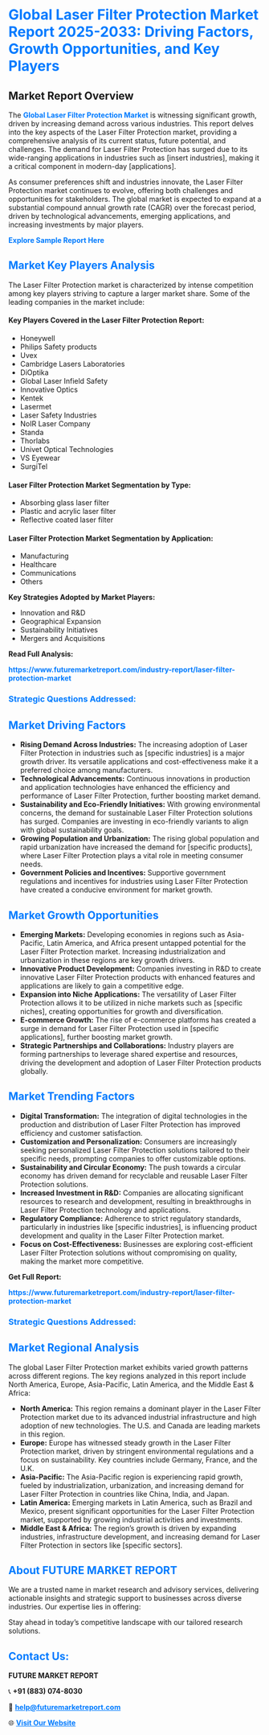 <h1 style="color: #007BFF;">Global Laser Filter Protection Market Report 2025-2033: Driving Factors, Growth Opportunities, and Key Players</h1>

<section id="overview">
<h2>Market Report Overview</h2>
<p>The <a href="https://www.futuremarketreport.com/industry-report/laser-filter-protection-market" style="color: #007BFF; text-decoration: none;"><strong>Global Laser Filter Protection Market</strong></a> is witnessing significant growth, driven by increasing demand across various industries. This report delves into the key aspects of the Laser Filter Protection market, providing a comprehensive analysis of its current status, future potential, and challenges. The demand for Laser Filter Protection has surged due to its wide-ranging applications in industries such as [insert industries], making it a critical component in modern-day [applications].</p>
<p>As consumer preferences shift and industries innovate, the Laser Filter Protection market continues to evolve, offering both challenges and opportunities for stakeholders. The global market is expected to expand at a substantial compound annual growth rate (CAGR) over the forecast period, driven by technological advancements, emerging applications, and increasing investments by major players.</p>
</section>

<section id="overview">
<p><a href="https://www.futuremarketreport.com/request-sample/reportId=63524" style="color: #007BFF; text-decoration: none;"><strong>Explore Sample Report Here</strong></a></p>
</section>

<section id="key-players">
<h2 style="color: #007BFF;">Market Key Players Analysis</h2>
<p>The Laser Filter Protection market is characterized by intense competition among key players striving to capture a larger market share. Some of the leading companies in the market include:</p>
<h4>Key Players Covered in the Laser Filter Protection Report:</h4>
<ul><li>Honeywell</li><li>Philips Safety products</li><li>Uvex</li><li>Cambridge Lasers Laboratories</li><li>DiOptika</li><li>Global Laser Infield Safety</li><li>Innovative Optics</li><li>Kentek</li><li>Lasermet</li><li>Laser Safety Industries</li><li>NoIR Laser Company</li><li>Standa</li><li>Thorlabs</li><li>Univet Optical Technologies</li><li>VS Eyewear</li><li>SurgiTel</li></ul>
<h4>Laser Filter Protection Market Segmentation by Type:</h4>
<ul><li>Absorbing glass laser filter</li><li>Plastic and acrylic laser filter</li><li>Reflective coated laser filter</li></ul>

<h4>Laser Filter Protection Market Segmentation by Application:</h4>
<ul><li>Manufacturing</li><li>Healthcare</li><li>Communications</li><li>Others</li></ul>
<p><strong>Key Strategies Adopted by Market Players:</strong></p>
<ul>
<li>Innovation and R&D</li>
<li>Geographical Expansion</li>
<li>Sustainability Initiatives</li>
<li>Mergers and Acquisitions</li>
</ul>
</section>

<section>
<p><strong>Read Full Analysis: </strong></p><a href="https://www.futuremarketreport.com/industry-report/laser-filter-protection-market" style="color: #007BFF; text-decoration: none;"><strong>https://www.futuremarketreport.com/industry-report/laser-filter-protection-market</strong></a>
<h3 style="color: #007BFF;">Strategic Questions Addressed:</h3>
</section>

<section id="driving-factors">
<h2 style="color: #007BFF;">Market Driving Factors</h2>
<ul>
<li><strong>Rising Demand Across Industries:</strong> The increasing adoption of Laser Filter Protection in industries such as [specific industries] is a major growth driver. Its versatile applications and cost-effectiveness make it a preferred choice among manufacturers.</li>
<li><strong>Technological Advancements:</strong> Continuous innovations in production and application technologies have enhanced the efficiency and performance of Laser Filter Protection, further boosting market demand.</li>
<li><strong>Sustainability and Eco-Friendly Initiatives:</strong> With growing environmental concerns, the demand for sustainable Laser Filter Protection solutions has surged. Companies are investing in eco-friendly variants to align with global sustainability goals.</li>
<li><strong>Growing Population and Urbanization:</strong> The rising global population and rapid urbanization have increased the demand for [specific products], where Laser Filter Protection plays a vital role in meeting consumer needs.</li>
<li><strong>Government Policies and Incentives:</strong> Supportive government regulations and incentives for industries using Laser Filter Protection have created a conducive environment for market growth.</li>
</ul>
</section>

<section id="growth-opportunities">
<h2 style="color: #007BFF;">Market Growth Opportunities</h2>
<ul>
<li><strong>Emerging Markets:</strong> Developing economies in regions such as Asia-Pacific, Latin America, and Africa present untapped potential for the Laser Filter Protection market. Increasing industrialization and urbanization in these regions are key growth drivers.</li>
<li><strong>Innovative Product Development:</strong> Companies investing in R&D to create innovative Laser Filter Protection products with enhanced features and applications are likely to gain a competitive edge.</li>
<li><strong>Expansion into Niche Applications:</strong> The versatility of Laser Filter Protection allows it to be utilized in niche markets such as [specific niches], creating opportunities for growth and diversification.</li>
<li><strong>E-commerce Growth:</strong> The rise of e-commerce platforms has created a surge in demand for Laser Filter Protection used in [specific applications], further boosting market growth.</li>
<li><strong>Strategic Partnerships and Collaborations:</strong> Industry players are forming partnerships to leverage shared expertise and resources, driving the development and adoption of Laser Filter Protection products globally.</li>
</ul>
</section>

<section id="trending-factors">
<h2 style="color: #007BFF;">Market Trending Factors</h2>
<ul>
<li><strong>Digital Transformation:</strong> The integration of digital technologies in the production and distribution of Laser Filter Protection has improved efficiency and customer satisfaction.</li>
<li><strong>Customization and Personalization:</strong> Consumers are increasingly seeking personalized Laser Filter Protection solutions tailored to their specific needs, prompting companies to offer customizable options.</li>
<li><strong>Sustainability and Circular Economy:</strong> The push towards a circular economy has driven demand for recyclable and reusable Laser Filter Protection solutions.</li>
<li><strong>Increased Investment in R&D:</strong> Companies are allocating significant resources to research and development, resulting in breakthroughs in Laser Filter Protection technology and applications.</li>
<li><strong>Regulatory Compliance:</strong> Adherence to strict regulatory standards, particularly in industries like [specific industries], is influencing product development and quality in the Laser Filter Protection market.</li>
<li><strong>Focus on Cost-Effectiveness:</strong> Businesses are exploring cost-efficient Laser Filter Protection solutions without compromising on quality, making the market more competitive.</li>
</ul>
</section>

<section>
<p><strong>Get Full Report: </strong></p><a href="https://www.futuremarketreport.com/industry-report/laser-filter-protection-market" style="color: #007BFF; text-decoration: none;"><strong>https://www.futuremarketreport.com/industry-report/laser-filter-protection-market</strong></a>
<h3 style="color: #007BFF;">Strategic Questions Addressed:</h3>
</section>


<section id="regional-analysis">
<h2 style="color: #007BFF;">Market Regional Analysis</h2>
<p>The global Laser Filter Protection market exhibits varied growth patterns across different regions. The key regions analyzed in this report include North America, Europe, Asia-Pacific, Latin America, and the Middle East & Africa:</p>
<ul>
<li><strong>North America:</strong> This region remains a dominant player in the Laser Filter Protection market due to its advanced industrial infrastructure and high adoption of new technologies. The U.S. and Canada are leading markets in this region.</li>
<li><strong>Europe:</strong> Europe has witnessed steady growth in the Laser Filter Protection market, driven by stringent environmental regulations and a focus on sustainability. Key countries include Germany, France, and the U.K.</li>
<li><strong>Asia-Pacific:</strong> The Asia-Pacific region is experiencing rapid growth, fueled by industrialization, urbanization, and increasing demand for Laser Filter Protection in countries like China, India, and Japan.</li>
<li><strong>Latin America:</strong> Emerging markets in Latin America, such as Brazil and Mexico, present significant opportunities for the Laser Filter Protection market, supported by growing industrial activities and investments.</li>
<li><strong>Middle East & Africa:</strong> The region’s growth is driven by expanding industries, infrastructure development, and increasing demand for Laser Filter Protection in sectors like [specific sectors].</li>
</ul>
</section>

<footer>
<h2 style="color: #007BFF;">About FUTURE MARKET REPORT</h2>
<p>We are a trusted name in market research and advisory services, delivering actionable insights and strategic support to businesses across diverse industries. Our expertise lies in offering:</p>

<p>Stay ahead in today’s competitive landscape with our tailored research solutions.</p>

<h2 style="color: #007BFF;">Contact Us:</h2>
<p><strong>FUTURE MARKET REPORT</strong></p>
<p>📞 <strong>+91 (883) 074-8030</strong></p>
<p>📧 <strong><a href="mailto:help@futuremarketreport.com" style="color: #007BFF;">help@futuremarketreport.com</a></strong></p>
<p>🌐 <strong><a href="https://www.futuremarketreport.com/" style="color: #007BFF;">Visit Our Website</a></strong></p>
</footer>